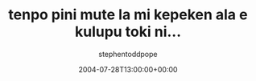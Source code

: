 ---
title: 'tenpo pini mute la mi kepeken ala e kulupu toki ni...'
posts: 1
hash: 't267'
author: 'stephentoddpope'
date: 2004-07-28T13:00:00+00:00
sources:
  - http://forums.tokipona.org/viewtopic.php%3Ft=267.html
---